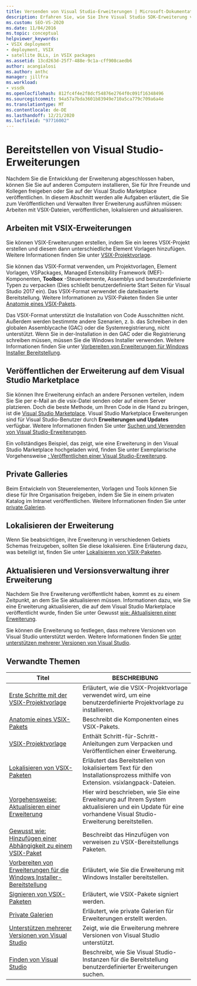 ```yaml
---
title: Versenden von Visual Studio-Erweiterungen | Microsoft-Dokumentation
description: Erfahren Sie, wie Sie Ihre Visual Studio SDK-Erweiterung veröffentlichen und verwalten, einschließlich der Arbeit mit VSIX-Dateien, veröffentlichen, lokalisieren und aktualisieren.
ms.custom: SEO-VS-2020
ms.date: 11/04/2016
ms.topic: conceptual
helpviewer_keywords:
- VSIX deployment
- deployment, VSIX
- satellite DLLs, in VSIX packages
ms.assetid: 13cd263d-25f7-488e-9c1a-cff908caedb6
author: acangialosi
ms.author: anthc
manager: jillfra
ms.workload:
- vssdk
ms.openlocfilehash: 812fc4f4e2f8dcf54876e2764f0c091f16348496
ms.sourcegitcommit: 94a57a7bda3601b83949e710a5ca779c709a6a4e
ms.translationtype: MT
ms.contentlocale: de-DE
ms.lasthandoff: 12/21/2020
ms.locfileid: "97716002"
---
```

# <a name="shipping-visual-studio-extensions"></a>Bereitstellen von Visual Studio-Erweiterungen
Nachdem Sie die Entwicklung der Erweiterung abgeschlossen haben, können Sie Sie auf anderen Computern installieren, Sie für Ihre Freunde und Kollegen freigeben oder Sie auf der Visual Studio Marketplace veröffentlichen. In diesem Abschnitt werden alle Aufgaben erläutert, die Sie zum Veröffentlichen und Verwalten Ihrer Erweiterung ausführen müssen: Arbeiten mit VSIX-Dateien, veröffentlichen, lokalisieren und aktualisieren.

## <a name="working-with-vsix-extensions"></a>Arbeiten mit VSIX-Erweiterungen
 Sie können VSIX-Erweiterungen erstellen, indem Sie ein leeres VSIX-Projekt erstellen und diesem dann unterschiedliche Element Vorlagen hinzufügen. Weitere Informationen finden Sie unter [VSIX-Projektvorlage](../extensibility/vsix-project-template.md).

 Sie können das VSIX-Format verwenden, um Projektvorlagen, Element Vorlagen, VSPackages, Managed Extensibility Framework (MEF)-Komponenten, **Toolbox** -Steuerelemente, Assemblys und benutzerdefinierte Typen zu verpacken (Dies schließt benutzerdefinierte Start Seiten für Visual Studio 2017 ein). Das VSIX-Format verwendet die dateibasierte Bereitstellung. Weitere Informationen zu VSIX-Paketen finden Sie unter [Anatomie eines VSIX-Pakets](../extensibility/anatomy-of-a-vsix-package.md).

 Das VSIX-Format unterstützt die Installation von Code Ausschnitten nicht. Außerdem werden bestimmte andere Szenarien, z. b. das Schreiben in den globalen Assemblycache (GAC) oder die Systemregistrierung, nicht unterstützt. Wenn Sie in der-Installation in den GAC oder die Registrierung schreiben müssen, müssen Sie die Windows Installer verwenden. Weitere Informationen finden Sie unter [Vorbereiten von Erweiterungen für Windows Installer Bereitstellung](../extensibility/preparing-extensions-for-windows-installer-deployment.md).

## <a name="publishing-your-extension-to-the-visual-studio-marketplace"></a>Veröffentlichen der Erweiterung auf dem Visual Studio Marketplace
 Sie können Ihre Erweiterung einfach an andere Personen verteilen, indem Sie Sie per e-Mail an die vsix-Datei senden oder auf einem Server platzieren. Doch die beste Methode, um Ihren Code in die Hand zu bringen, ist die [Visual Studio Marketplace](https://marketplace.visualstudio.com/vs). Visual Studio Marketplace Erweiterungen sind für Visual Studio-Benutzer durch **Erweiterungen und Updates** verfügbar. Weitere Informationen finden Sie unter [Suchen und Verwenden von Visual Studio-Erweiterungen](../ide/finding-and-using-visual-studio-extensions.md).

 Ein vollständiges Beispiel, das zeigt, wie eine Erweiterung in den Visual Studio Marketplace hochgeladen wird, finden Sie unter Exemplarische Vorgehensweise [: Veröffentlichen einer Visual Studio-Erweiterung](../extensibility/walkthrough-publishing-a-visual-studio-extension.md).

## <a name="private-galleries"></a>Private Galleries
 Beim Entwickeln von Steuerelementen, Vorlagen und Tools können Sie diese für Ihre Organisation freigeben, indem Sie Sie in einem privaten Katalog im Intranet veröffentlichen. Weitere Informationen finden Sie unter [private Galerien](../extensibility/private-galleries.md).

## <a name="localizing-your-extension"></a>Lokalisieren der Erweiterung
 Wenn Sie beabsichtigen, ihre Erweiterung in verschiedenen Gebiets Schemas freizugeben, sollten Sie diese lokalisieren. Eine Erläuterung dazu, was beteiligt ist, finden Sie unter [Lokalisieren von VSIX-Paketen](../extensibility/localizing-vsix-packages.md).

## <a name="updating-and-versioning-your-extension"></a>Aktualisieren und Versionsverwaltung ihrer Erweiterung
 Nachdem Sie Ihre Erweiterung veröffentlicht haben, kommt es zu einem Zeitpunkt, an dem Sie Sie aktualisieren müssen. Informationen dazu, wie Sie eine Erweiterung aktualisieren, die auf dem Visual Studio Marketplace veröffentlicht wurde, finden Sie unter Gewusst [wie: Aktualisieren einer Erweiterung](../extensibility/how-to-update-a-visual-studio-extension.md).

 Sie können die Erweiterung so festlegen, dass mehrere Versionen von Visual Studio unterstützt werden. Weitere Informationen finden Sie [unter unterstützen mehrerer Versionen von Visual Studio](../extensibility/supporting-multiple-versions-of-visual-studio.md).

## <a name="related-topics"></a>Verwandte Themen

|Titel|BESCHREIBUNG|
|-----------|-----------------|
|[Erste Schritte mit der VSIX-Projektvorlage](../extensibility/getting-started-with-the-vsix-project-template.md)|Erläutert, wie die VSIX-Projektvorlage verwendet wird, um eine benutzerdefinierte Projektvorlage zu installieren.|
|[Anatomie eines VSIX-Pakets](../extensibility/anatomy-of-a-vsix-package.md)|Beschreibt die Komponenten eines VSIX-Pakets.|
|[VSIX-Projektvorlage](../extensibility/vsix-project-template.md)|Enthält Schritt-für-Schritt-Anleitungen zum Verpacken und Veröffentlichen einer Erweiterung.|
|[Lokalisieren von VSIX-Paketen](../extensibility/localizing-vsix-packages.md)|Erläutert das Bereitstellen von lokalisiertem Text für den Installationsprozess mithilfe von Extension. vsixlangpack-Dateien.|
|[Vorgehensweise: Aktualisieren einer Erweiterung](../extensibility/how-to-update-a-visual-studio-extension.md)|Hier wird beschrieben, wie Sie eine Erweiterung auf Ihrem System aktualisieren und ein Update für eine vorhandene Visual Studio-Erweiterung bereitstellen.|
|[Gewusst wie: Hinzufügen einer Abhängigkeit zu einem VSIX-Paket](../extensibility/how-to-add-a-dependency-to-a-vsix-package.md)|Beschreibt das Hinzufügen von verweisen zu VSIX-Bereitstellungs Paketen.|
|[Vorbereiten von Erweiterungen für die Windows Installer-Bereitstellung](../extensibility/preparing-extensions-for-windows-installer-deployment.md)|Erläutert, wie Sie die Erweiterung mit Windows Installer bereitstellen.|
|[Signieren von VSIX-Paketen](../extensibility/signing-vsix-packages.md)|Erläutert, wie VSIX-Pakete signiert werden.|
|[Private Galerien](../extensibility/private-galleries.md)|Erläutert, wie private Galerien für Erweiterungen erstellt werden.|
|[Unterstützen mehrerer Versionen von Visual Studio](../extensibility/supporting-multiple-versions-of-visual-studio.md)|Zeigt, wie die Erweiterung mehrere Versionen von Visual Studio unterstützt.|
|[Finden von Visual Studio](locating-visual-studio.md)|Beschreibt, wie Sie Visual Studio-Instanzen für die Bereitstellung benutzerdefinierter Erweiterungen suchen.|
